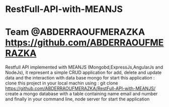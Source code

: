 # RestFull-API-with-MEANJS
# Team @ABDERRAOUFMERAZKA https://github.com/ABDERRAOUFMERAZKA
Restfull API implemented with MEANJS (Mongobd,ExpressJs,AngularJs and NodeJs), it represent a simple CRUD application for add, delete and update data and the interaction with data base mongo
for start this application : 
clone this project in your local machin using : 
git clone https://github.com/ABDERRAOUFMERAZKA/RestFull-API-with-MEANJS/
create a mongo database with a table containing name email and number
and finally in your command line, node server for start the application
